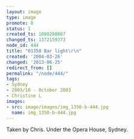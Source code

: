 ```yaml
---
layout: image
type: image
promote: 0
status: 1
created_ts: 1080280867
changed_ts: 1372159373
node_id: 444
title: "01350 Bar light\r\n"
created: '2004-03-26'
changed: '2013-06-25'
redirect_from: []
permalink: "/node/444/"
tags:
- Sydney
- 2003/10 - October 2003
- Christine L
images:
- src: image/images/img_1350-b-444.jpg
  name: img_1350-b-444.jpg
---
```

Taken by Chris.  Under the Opera House, Sydney.
